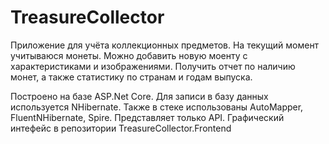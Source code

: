 # TreasureCollector
Приложение для учёта коллекционных предметов. На текущий момент учитываюся монеты. Можно добавить новую моенту с характеристиками и изображениями. Получить отчет по наличию монет, а также статистику по странам и годам выпуска.

Построено на базе ASP.Net Core. Для записи в базу данных используется NHibernate. Также в стеке использованы AutoMapper, FluentNHibernate, Spire. Представляет только API. Графический интефейс в репозитории TreasureCollector.Frontend
